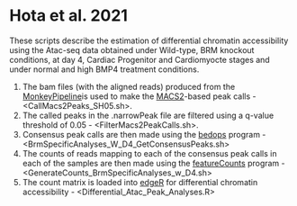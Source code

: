 # Hota et al. 2021
These scripts describe the estimation of differential chromatin accessibility using the Atac-seq data obtained under Wild-type, BRM knockout conditions, at day 4, Cardiac Progenitor and Cardiomyocte stages and under normal and high BMP4 treatment conditions.

1. The bam files (with the aligned reads) produced from the [MonkeyPipeline](https://github.com/gladstone-institutes/MonkeyPipeline)is used to make the [MACS2](https://github.com/macs3-project/MACS)-based peak calls - <CallMacs2Peaks_SH05.sh>. 
2. The called peaks in the .narrowPeak file are filtered using a q-value threshold of 0.05 - <FilterMacs2PeakCalls.sh>. 
3. Consensus peak calls are then made using the [bedops](https://bedops.readthedocs.io/en/latest/) program - <BrmSpecificAnalyses_W_D4_GetConsensusPeaks.sh>
4. The counts of reads mapping to each of the consensus peak calls in each of the samples are then made using the [featureCounts](http://subread.sourceforge.net) program - <GenerateCounts_BrmSpecificAnalyses_w_D4.sh>
5. The count matrix is loaded into [edgeR](https://bioconductor.org/packages/release/bioc/html/edgeR.html) for differential chromatin accessibility - <Differential_Atac_Peak_Analyses.R>
